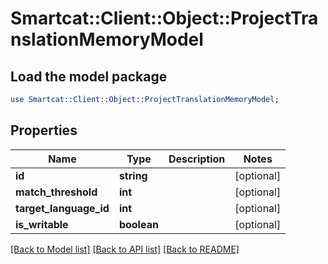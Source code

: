 # Smartcat::Client::Object::ProjectTranslationMemoryModel

## Load the model package
```perl
use Smartcat::Client::Object::ProjectTranslationMemoryModel;
```

## Properties
Name | Type | Description | Notes
------------ | ------------- | ------------- | -------------
**id** | **string** |  | [optional] 
**match_threshold** | **int** |  | [optional] 
**target_language_id** | **int** |  | [optional] 
**is_writable** | **boolean** |  | [optional] 

[[Back to Model list]](../README.md#documentation-for-models) [[Back to API list]](../README.md#documentation-for-api-endpoints) [[Back to README]](../README.md)


